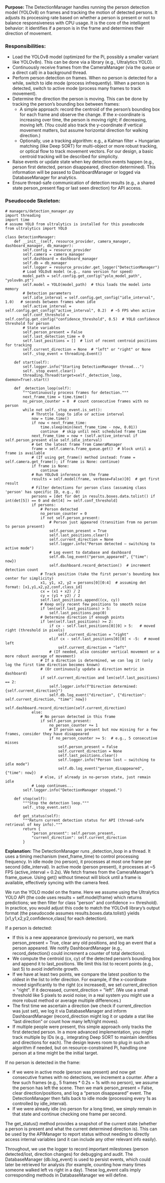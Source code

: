 **Purpose:** The DetectionManager handles running the person detection model (YOLOv8) on frames and tracking the motion of detected persons. It adjusts its processing rate based on whether a person is present or not to balance responsiveness with CPU usage. It is the core of the intelligent behavior: it identifies if a person is in the frame and determines their direction of movement. 

### Responsibilities:
- Load the YOLOv8 model (optimized for the Pi, possibly a smaller variant like YOLOv8n). This can be done via a library (e.g., Ultralytics YOLO).
- Continuously receive frames from the CameraManager (via the queue or a direct call) in a background thread.
- Perform person detection on frames. When no person is detected for a while, switch to idle mode (process infrequently). When a person is detected, switch to active mode (process many frames to track movement).
- Determine the direction the person is moving. This can be done by tracking the person’s bounding box between frames:
    - A simple approach: record the centroid of the person’s bounding box for each frame and observe the change. If the x-coordinate is increasing over time, the person is moving right; if decreasing, moving left. (You could also track the y-coordinate if vertical movement matters, but assume horizontal direction for walking direction.)
    - Optionally, use a tracking algorithm: e.g., a Kalman filter + Hungarian matching (like Deep SORT) for multi-object or more robust tracking, or optical flow to track movement vectors. For our design, a basic centroid tracking will be described for simplicity.
- Raise events or update state when key detection events happen (e.g., person first detected, person disappeared, direction determined). This information will be passed to DashboardManager or logged via DatabaseManager for analytics.
- Ensure thread-safe communication of detection results (e.g., a shared state person_present flag or last seen direction) for API access.

### Pseudocode Skeleton:

```
# managers/detection_manager.py
import threading
import time
# assume YOLO from ultralytics is installed for this pseudocode
from ultralytics import YOLO

class DetectionManager:
    def __init__(self, resource_provider, camera_manager, dashboard_manager, db_manager):
        self.config = resource_provider
        self.camera = camera_manager
        self.dashboard = dashboard_manager
        self.db = db_manager
        self.logger = resource_provider.get_logger("DetectionManager")
        # Load YOLOv8 model (e.g., nano version for speed)
        model_path = self.config.get_config("yolo_model_path", "yolov8n.pt")
        self.model = YOLO(model_path)  # this loads the model into memory
        # Detection parameters
        self.idle_interval = self.config.get_config("idle_interval", 1.0)   # seconds between frames when idle
        self.active_interval = self.config.get_config("active_interval", 0.2)  # ~5 FPS when active
        self.conf_threshold = self.config.get_config("confidence_threshold", 0.5)  # YOLO confidence threshold for person
        # State variables
        self.person_present = False
        self.last_detection_time = 0
        self.last_positions = []  # list of recent centroid positions for tracking
        self.current_direction = None  # "left" or "right" or None
        self._stop_event = threading.Event()

    def start(self):
        self.logger.info("Starting DetectionManager thread...")
        self._stop_event.clear()
        threading.Thread(target=self._detection_loop, daemon=True).start()

    def _detection_loop(self):
        """Continuously process frames for detection."""
        next_frame_time = time.time()
        no_person_counter = 0  # count consecutive frames with no person
        while not self._stop_event.is_set():
            # Throttle loop to idle or active interval
            now = time.time()
            if now < next_frame_time:
                time.sleep(min(next_frame_time - now, 0.01))
                continue  # skip until next scheduled frame time
            next_frame_time = now + (self.active_interval if self.person_present else self.idle_interval)
            # Get the latest frame from CameraManager
            frame = self.camera.frame_queue.get()  # block until a frame is available
            # (If using get_frame() method instead: frame = self.camera.get_frame(); if frame is None: continue)
            if frame is None:
                continue
            # Run YOLOv8 inference on the frame
            results = self.model(frame, verbose=False)[0]  # get first result
            # Filter detections for person class (assuming class 'person' has specific ID, e.g., 0)
            persons = [det for det in results.boxes.data.tolist() if int(det[5]) == 0 and det[4] >= self.conf_threshold]
            if persons:
                # Person detected
                no_person_counter = 0
                if not self.person_present:
                    # Person just appeared (transition from no person to person present)
                    self.person_present = True
                    self.last_positions.clear()
                    self.current_direction = None
                    self.logger.info("Person detected – switching to active mode")
                    # Log event to database and dashboard
                    self.db.log_event("person_appeared", {"time": now})
                    self.dashboard.record_detection()  # increment detection count
                # Track position (take the first person's bounding box center for simplicity)
                x1, y1, x2, y2 = persons[0][0:4]  # assuming det format: [x1,y1,x2,y2,conf,class_id]
                cx = (x1 + x2) / 2
                cy = (y1 + y2) / 2
                self.last_positions.append((cx, cy))
                # Keep only recent few positions to smooth noise
                if len(self.last_positions) > 5:
                    self.last_positions.pop(0)
                # Determine direction if enough points
                if len(self.last_positions) >= 2:
                    if cx - self.last_positions[0][0] > 5:   # moved right (threshold in pixels)
                        self.current_direction = "right"
                    elif cx - self.last_positions[0][0] < -5:  # moved left
                        self.current_direction = "left"
                    # (If needed, also consider vertical movement or a more robust average of movement)
                # If a direction is determined, we can log it (only log the first time direction becomes known)
                # (Or continuously update a direction metric in dashboard)
                if self.current_direction and len(self.last_positions) == 2:
                    self.logger.info(f"Direction determined: {self.current_direction}")
                    self.db.log_event("direction", {"direction": self.current_direction, "time": now})
                    self.dashboard.record_direction(self.current_direction)
            else:
                # No person detected in this frame
                if self.person_present:
                    no_person_counter += 1
                    # If person was present but now missing for a few frames, consider they have disappeared
                    if no_person_counter >= 5:  # e.g., 5 consecutive misses
                        self.person_present = False
                        self.current_direction = None
                        self.last_positions.clear()
                        self.logger.info("Person lost – switching to idle mode")
                        self.db.log_event("person_disappeared", {"time": now})
                # else, if already in no-person state, just remain idle
            # Loop continues...
        self.logger.info("DetectionManager stopped.")

    def stop(self):
        """Stop the detection loop."""
        self._stop_event.set()

    def get_status(self):
        """Return current detection status for API (thread-safe retrieval of key info)."""
        return {
            "person_present": self.person_present,
            "current_direction": self.current_direction
        }
```

**Explanation:** The DetectionManager runs _detection_loop in a thread. It uses a timing mechanism (next_frame_time) to control processing frequency. In idle mode (no person), it processes at most one frame per second (idle_interval). In active mode (person present), it processes at ~5 FPS (active_interval = 0.2s). We fetch frames from the CameraManager’s frame_queue. Using get() without timeout will block until a frame is available, effectively syncing with the camera feed. 

We run the YOLO model on the frame. Here we assume using the Ultralytics YOLO API (the code uses results = self.model(frame) which returns predictions; we then filter for class "person" and confidence >= threshold). In practice, you would adjust this code to match the YOLOv8 library’s output format (the pseudocode assumes results.boxes.data.tolist() yields [x1,y1,x2,y2,confidence,class] for each detection). 

If a person is detected:
- If this is a new appearance (previously no person), we mark person_present = True, clear any old positions, and log an event that a person appeared. We notify DashboardManager (e.g., record_detection() could increment a counter of total detections).
- We compute the centroid (cx, cy) of the detected person’s bounding box and append it to last_positions. We limit this list to recent points (e.g., last 5) to avoid indefinite growth.
- If we have at least two points, we compare the latest position to the oldest in the list to infer direction. For example, if the x-coordinate moved significantly to the right (cx increased), we set current_direction = "right". If it decreased, current_direction = "left". (We use a small threshold like 5 pixels to avoid noise; in a real system you might use a more robust method or average multiple differences.)
- The first time we ascertain a direction (we check if current_direction was just set), we log it via DatabaseManager and inform DashboardManager (record_direction might log it or update a stat like “last direction” or count how many left/right moves).
- If multiple people were present, this simple approach only tracks the first detected person. In a more advanced implementation, you might track multiple by IDs (e.g., integrating Deep SORT to maintain identities and directions for each). The design leaves room to plug in such an algorithm if needed, but on resource-constrained Pi, handling one person at a time might be the initial target.

If no person is detected in the frame:
- If we were in active mode (person was present) and now get consecutive frames with no detections, we increment a counter. After a few such frames (e.g., 5 frames * 0.2s = 1s with no person), we assume the person has left the scene. Then we mark person_present = False, clear direction/positions, and log a “person disappeared” event. The DetectionManager then falls back to idle mode (processing every 1s as controlled by idle_interval).
- If we were already idle (no person for a long time), we simply remain in that state and continue checking one frame per second.

The get_status() method provides a snapshot of the current state (whether a person is present and what the current determined direction is). This can be used by the APIManager to report status without needing to directly access internal variables (and it can include any other relevant info easily). 

Throughout, we use the logger to record important milestones (person detected/lost, direction changes) for debugging and audit. The DatabaseManager (db.log_event) is used to persist events, which could later be retrieved for analysis (for example, counting how many times someone walked left vs right in a day). These log_event calls imply corresponding methods in DatabaseManager we will define.
